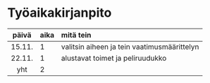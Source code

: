# Työaikakirjanpito

| päivä | aika | mitä tein  |
| :----:|:-----| :-----|
| 15.11.| 1    | valitsin aiheen ja tein vaatimusmäärittelyn |
| 22.11.| 1    | alustavat toimet ja peliruudukko
| yht   | 2    | |
